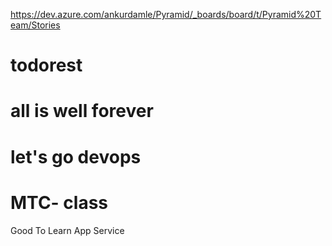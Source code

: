 
https://dev.azure.com/ankurdamle/Pyramid/_boards/board/t/Pyramid%20Team/Stories
# todorest
# all is well forever
# let's go devops 
# MTC- class
Good To Learn App Service
